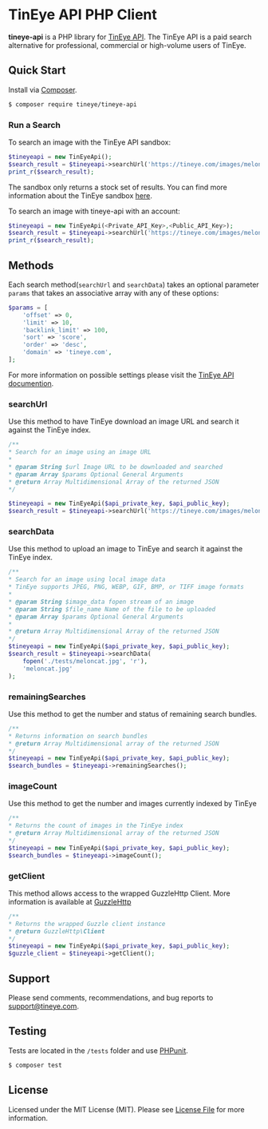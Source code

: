 # TinEye API PHP Client

**tineye-api** is a PHP library for [TinEye API](https://api.tineye.com). The TinEye API
is a paid search alternative for professional, commercial or high-volume users of TinEye.

## Quick Start

Install via [Composer](https://getcomposer.org/).

```bash
$ composer require tineye/tineye-api
```

### Run a Search

To search an image with the TinEye API sandbox:

```php
$tineyeapi = new TinEyeApi();
$search_result = $tineyeapi->searchUrl('https://tineye.com/images/meloncat.jpg');
print_r($search_result);
```

The sandbox only returns a stock set of results. You can find more information about the TinEye sandbox [here](https://services.tineye.com/developers/tineyeapi/sandbox.html).

To search an image with tineye-api with an account:

```php
$tineyeapi = new TinEyeApi(<Private_API_Key>,<Public_API_Key>);
$search_result = $tineyeapi->searchUrl('https://tineye.com/images/meloncat.jpg');
print_r($search_result);
```

## Methods

Each search method(`searchUrl` and `searchData`) takes an optional parameter `params` that takes an associative array with any of these options:

```php
$params = [
    'offset' => 0,
    'limit' => 10,
    'backlink_limit' => 100,
    'sort' => 'score',
    'order' => 'desc',
    'domain' => 'tineye.com',
];
```

For more information on possible settings please visit the [TinEye API documention](https://services.tineye.com/developers/tineyeapi/overview.html#general-arguments).

### searchUrl

Use this method to have TinEye download an image URL and search it against the TinEye index.

```php
/**
* Search for an image using an image URL
*
* @param String $url Image URL to be downloaded and searched
* @param Array $params Optional General Arguments
* @return Array Multidimensional Array of the returned JSON
*/

$tineyeapi = new TinEyeApi($api_private_key, $api_public_key);
$search_result = $tineyeapi->searchUrl('https://tineye.com/images/meloncat.jpg');
```

### searchData

Use this method to upload an image to TinEye and search it against the TinEye index.

```php
/**
* Search for an image using local image data
* TinEye supports JPEG, PNG, WEBP, GIF, BMP, or TIFF image formats
*
* @param String $image_data fopen stream of an image
* @param String $file_name Name of the file to be uploaded
* @param Array $params Optional General Arguments
*
* @return Array Multidimensional Array of the returned JSON
*/
$tineyeapi = new TinEyeApi($api_private_key, $api_public_key);
$search_result = $tineyeapi->searchData(
    fopen('./tests/meloncat.jpg', 'r'),
    'meloncat.jpg'
);
```

### remainingSearches

Use this method to get the number and status of remaining search bundles.

```php
/**
* Returns information on search bundles 
* @return Array Multidimensional array of the returned JSON
*/
$tineyeapi = new TinEyeApi($api_private_key, $api_public_key);
$search_bundles = $tineyeapi->remainingSearches();
```

### imageCount

Use this method to get the number and images currently indexed by TinEye

```php
/**
* Returns the count of images in the TinEye index 
* @return Array Multidimensional array of the returned JSON
*/
$tineyeapi = new TinEyeApi($api_private_key, $api_public_key);
$search_bundles = $tineyeapi->imageCount();
```

### getClient

This method allows access to the wrapped GuzzleHttp Client. More information is available at [GuzzleHttp](https://github.com/guzzle/guzzle)

```php
/**
* Returns the wrapped Guzzle client instance
* @return GuzzleHttp\Client
*/
$tineyeapi = new TinEyeApi($api_private_key, $api_public_key);
$guzzle_client = $tineyeapi->getClient();
```

## Support

Please send comments, recommendations, and bug reports to support@tineye.com.

## Testing

Tests are located in the `/tests` folder and use [PHPunit](https://phpunit.de/).

```bash
$ composer test
```

## License

Licensed under the MIT License (MIT). Please see [License File](LICENSE.md) for more information.
